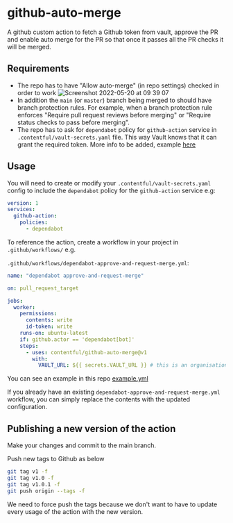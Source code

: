 # github-auto-merge

A github custom action to fetch a Github token from vault, approve the PR and enable auto merge for the PR so that once it passes all the PR checks it will be merged.

## Requirements

- The repo has to have "Allow auto-merge" (in repo settings) checked in order to work
  ![Screenshot 2022-05-20 at 09 39 07](https://user-images.githubusercontent.com/7535187/169478228-dd499b9f-ec78-4c20-a2a5-b5c16a5dd2c1.png)
- In addition the `main` (or `master`) branch being merged to should have branch protection rules. For example, when a branch protection rule enforces "Require pull request reviews before merging" or "Require status checks to pass before merging".
- The repo has to ask for `dependabot` policy for `github-action` service in `.contentful/vault-secrets.yaml` file. This way Vault knows that it can grant the required token. More info to be added, example [here](https://github.com/contentful/locomotive/blob/main/.contentful/vault-secrets.yaml)

## Usage

You will need to create or modify your `.contentful/vault-secrets.yaml` config to include the `dependabot` policy for the `github-action` service e.g:

```yaml
version: 1
services:
  github-action:
    policies:
      - dependabot
```

To reference the action, create a workflow in your project in `.github/workflows/` e.g.

`.github/workflows/dependabot-approve-and-request-merge.yml`:

```yaml
name: "dependabot approve-and-request-merge"

on: pull_request_target

jobs:
  worker:
    permissions:
      contents: write
      id-token: write
    runs-on: ubuntu-latest
    if: github.actor == 'dependabot[bot]'
    steps:
      - uses: contentful/github-auto-merge@v1
        with:
          VAULT_URL: ${{ secrets.VAULT_URL }} # this is an organisation level secret, you do not need to add it to your repo
```

You can see an example in this repo [example.yml](example.yml)

If you already have an existing `dependabot-approve-and-request-merge.yml` workflow, you can simply replace the contents with the updated configuration.

## Publishing a new version of the action

Make your changes and commit to the main branch.

Push new tags to Github as below

```bash
git tag v1 -f
git tag v1.0 -f
git tag v1.0.1 -f
git push origin --tags -f
```

We need to force push the tags because we don't want to have to update every usage of the action with the new version.
